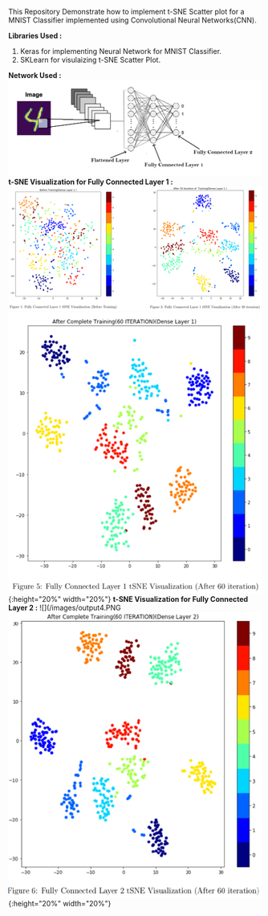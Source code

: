 This Repository Demonstrate how to implement t-SNE Scatter plot for a MNIST Classifier implemented using Convolutional Neural Networks(CNN).

**Libraries Used :**
1. Keras for implementing Neural Network for MNIST Classifier.
2. SKLearn for visulaizing t-SNE Scatter Plot.

**Network Used :**
![](/images/output.png)
**t-SNE Visualization for Fully Connected Layer 1 :**
![](/images/output1.PNG)
![](/images/output3.PNG){:height="20%" width="20%"}
**t-SNE Visualization for Fully Connected Layer 2 :**
![](/images/output4.PNG
![](/images/output5.PNG ){:height="20%" width="20%"}
